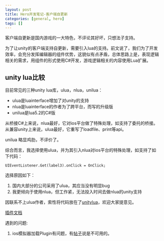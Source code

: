 ```yaml
---
layout: post
title: Hero开发笔记-客户端自更新
categories: [general, hero]
tags: []
---
```


客户端自更新是国内游戏的一大特色，不评论其好坏，只想法子支持。

为了让unity的客户端支持自更新，需要引入lua的支持。前文说了，我们为了开发效率，会充分发挥编辑器的组件优势，这貌似有点矛盾，总体思路上是，表现逻辑相关的需求，用组件的形式使用C#开发，游戏逻辑相关的内容使用Lua扩展。

## unity lua比较 ##
目前常见的三种unity lua库，ulua，nlua，unilua：

- ulua是luainterface增加了对unity的支持
- nlua是luainterface的作者为了跨平台，而写的升级版
- unilua是lua5.2的C#版

从桥接C#上来说，nlua最好，它对ios平台做了特殊处理，如支持了委托的桥接。
从兼容unity上来说，ulua最好，它重写了loadfile、print等api。

unilua 略显鸡肋，不评价了。

综合而言，我选择使用ulua，并为其引入nlua对ios平台的特殊处理，如支持了如下代码：

    UIEventListener.Get(label3).onClick = OnClick;

选择原因如下：

1. 国内大部分的公司采用了ulua，其应当没有明显bug
1. 我更倾向于使用nlua，但工作紧，无法投入时间去做nlua的unity支持


因联系不上ulua作者，索性将代码放在了[unitylua](https://github.com/dpull/unitylua)，欢迎大家提意见。

[插件文档](http://docs.unity3d.com/Manual/Plugins.html)

遇到的问题:

1. ios模拟器加载Plugin有问题，有[帖子](http://answers.unity3d.com/questions/249567/entrypointnotfoundexception-with-ios-plug-ins.html)说是不可用的。
